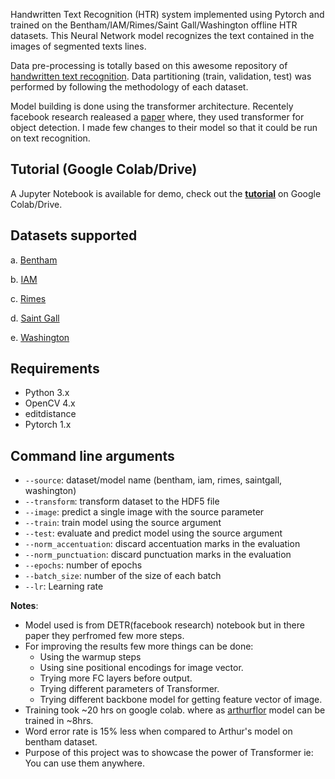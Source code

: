 Handwritten Text Recognition (HTR) system implemented using Pytorch and trained on the Bentham/IAM/Rimes/Saint Gall/Washington offline HTR datasets. This Neural Network model recognizes the text contained in the images of segmented texts lines.

Data pre-processing is totally based on this awesome repository of [handwritten text recognition](https://github.com/arthurflor23/handwritten-text-recognition).
Data partitioning (train, validation, test) was performed by following the methodology of each dataset. 

Model building is done using the transformer architecture. 
Recentely facebook research realeased a [paper](https://github.com/facebookresearch/detr) where, they used transformer for object detection. I made few changes to their model so that it could be run on text recognition.

## Tutorial (Google Colab/Drive)

A Jupyter Notebook is available for demo, check out the **[tutorial](https://colab.research.google.com/drive/1rCPaksWk7SAH4crOVYVzUaWsKbz2i3jE?authuser=1#scrollTo=rQew0_CkacDU)** on Google Colab/Drive.

## Datasets supported

a. [Bentham](http://transcriptorium.eu/datasets/bentham-collection/)

b. [IAM](http://www.fki.inf.unibe.ch/databases/iam-handwriting-database)

c. [Rimes](http://www.a2ialab.com/doku.php?id=rimes_database:start)

d. [Saint Gall](http://www.fki.inf.unibe.ch/databases/iam-historical-document-database/saint-gall-database)

e. [Washington](http://www.fki.inf.unibe.ch/databases/iam-historical-document-database/washington-database)

## Requirements

- Python 3.x
- OpenCV 4.x
- editdistance
- Pytorch 1.x

## Command line arguments

- `--source`: dataset/model name (bentham, iam, rimes, saintgall, washington)
- `--transform`: transform dataset to the HDF5 file
- `--image`: predict a single image with the source parameter
- `--train`: train model using the source argument
- `--test`: evaluate and predict model using the source argument
- `--norm_accentuation`: discard accentuation marks in the evaluation
- `--norm_punctuation`: discard punctuation marks in the evaluation
- `--epochs`: number of epochs
- `--batch_size`: number of the size of each batch
- `--lr`: Learning rate

**Notes**:

* Model used is from DETR(facebook research) notebook but in there paper they perfromed few more steps.
* For improving the results few more things can be done:
    * Using the warmup steps
    * Using sine positional encodings for image vector.
    * Trying more FC layers before output.
    * Trying different parameters of Transformer.
    * Trying different backbone model for getting feature vector of image.
* Training took ~20 hrs on google colab. where as [arthurflor](https://github.com/arthurflor23/handwritten-text-recognition) model can be trained in ~8hrs.
* Word error rate is 15% less when compared to Arthur's model on bentham dataset.
* Purpose of this project was to showcase the power of Transformer ie: You can use them anywhere.

